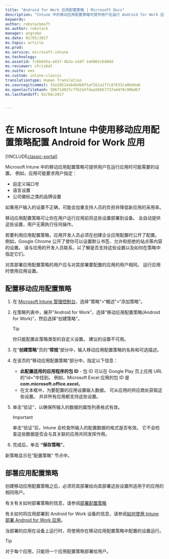 ```yaml
---
title: "Android for Work 应用配置策略 | Microsoft Docs"
description: "Intune 中的移动应用配置策略可提供用户在运行 Android for Work 应用时可能需要的设置。"
keywords: 
author: robstackmsft
ms.author: robstack
manager: angrobe
ms.date: 02/03/2017
ms.topic: article
ms.prod: 
ms.service: microsoft-intune
ms.technology: 
ms.assetid: fc6b645a-e837-4b2a-a10f-144065cbd8dd
ms.reviewer: chrisbal
ms.suite: ems
ms.custom: intune-classic
translationtype: Human Translation
ms.sourcegitcommit: 31e28514ab4bdb0f5af261a1f7c87633ca0bd4a6
ms.openlocfilehash: 58671d037c7f62e5fdaa56657737a4470c90bdb7
ms.lasthandoff: 02/04/2017


---
```


# <a name="configure-android-for-work-apps-with-mobile-app-configuration-policies-in-microsoft-intune"></a>在 Microsoft Intune 中使用移动应用配置策略配置 Android for Work 应用

[!INCLUDE[classic-portal](../includes/classic-portal.md)]

Microsoft Intune 中的移动应用配置策略可提供用户在运行应用时可能需要的设置。 例如，应用可能要求用户指定：

-   自定义端口号
-   语言设置
-   公司徽标之类的品牌设置

如果用户输入的设置不正确，可能会加重支持人员的负担并降低新应用的采用率。

移动应用配置策略可让你在用户运行应用前将这些设置部署到设备。 会自动提供这些设置，用户无需执行任何操作。

若要利用应用配置策略，应用开发人员必须在创建企业应用配置时公开了配置。 例如，Google Chrome 公开了使你可以设置默认书签、允许和拒绝的站点等内容的设置。 请与应用的开发人员联系，以了解是否支持这些设置以及如何在策略中指定它们。

对其部署应用配置策略的用户应与对其部署要配置的应用的用户相同。 运行应用时使用应用设置。

## <a name="configure-a-mobile-app-configuration-policy"></a>配置移动应用配置策略

1.  在 [Microsoft Intune 管理控制台](https://manage.microsoft.com)，选择“策略”&gt;“概述”&gt;“添加策略”。

2.  在策略列表中，展开“Android for Work”，选择“移动应用配置策略(Android for Work)”，然后选择“创建策略”。

    > [!TIP]
    > 你只能配置此策略类型的自定义设置。 建议的设置不可用。

3.  在“**创建策略**”页的“**常规**”部分中，输入移动应用配置策略的名称和可选描述。

4. 在该页的“移动应用配置策略”部分中，指定以下信息：
    - **此配置适用的应用程序的包 ID** - 包 ID 可以在 Google Play 页上应用 URL 的“id=”中找到。 例如，Microsoft Excel 应用的包 ID 是 **com.microsoft.office.excel**。
    - 在文本框中，为要配置的应用设置输入数据。 可从应用的供应商处获取这些设置。 并非所有应用都支持这些设置。
5.  单击“验证”，以确保所输入的数据的属性列表格式有效。

    > [!IMPORTANT]
    > 单击“验证”后，Intune 会检查所输入的配置数据的格式是否有效。 它不会检查这些数据是否会与其关联的应用共同发挥作用。

6.  完成后，单击 **“保存策略”**。

新策略显示在“配置策略”  节点中。


## <a name="deploy-the-app-configuration-policy"></a>部署应用配置策略
创建移动应用配置策略之后，必须将其部署给向其部署这些设置所适用于的应用的相同用户。

有关有关如何部署策略的信息，请参阅[部署配置策略](/intune/deploy-use/manage-settings-and-features-on-your-devices-with-microsoft-intune-policies#deploy-a-configuration-policy)

有关如何将应用部署到 Android for Work 设备的信息，请参阅[如何使用 Intune 部署 Android for Work 应用](android-for-work-apps.md)。

当部署的应用在设备上运行时，将使用你在移动应用配置策略中配置的设置运行。

> [!TIP]
> 对于每个应用，只能将一个应用配置策略部署给用户。

